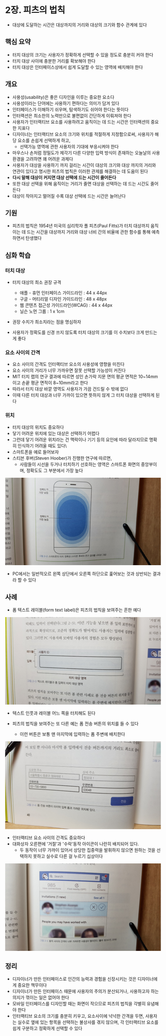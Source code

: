 # 2장. 피츠의 법칙

- 대상에 도달하는 시간은 대상까지의 거리와 대상의 크기와 함수 관계에 있다

## 핵심 요약

- 터치 대상의 크기는 사용자가 정확하게 선택할 수 있을 정도로 충분히 커야 한다
- 터치 대상 사이에 충분한 거리를 확보해야 한다
- 터치 대상은 인터페이스상에서 쉽게 도달할 수 있는 영역에 배치해야 한다

## 개요

- 사용성(usability)은 좋은 디자인을 이루는 중요한 요소다
- 사용성이라는 단어에는 사용하기 편하다는 의미가 담겨 있다
- 인터페이스가 이해하기 쉬우며, 탐색하기도 쉬어야 한다는 뜻이다
- 인터랙션은 최소한의 노력만으로 불편없이 간단하게 이뤄져야 한다
- 사용자가 인터랙티브 요소를 사용하려고 움직이는 데 드는 시간은 인터랙션의 중요한 지표다
- 디자이너는 인터랙티브 요소의 크기와 위치를 적절하게 지정함으로써, 사용자가 해당 요소를 손쉽게 선택하게 하고,
  - 선택가능 영역에 관한 사용자의 기대에 부응시켜야 한다
- 마우스나 손처럼 정밀도가 제각기 다른 다양한 입력 방식이 존재하는 오늘날의 사용환경을 고려하면 꽤 어려운 과제다
- 사용자가 대상을 사용하기 까지 걸리는 시간이 대상의 크기와 대상 까지의 거리와 연관이 있다고 명시한 피츠의 법칙은 이러한 관제를 해결하는 데 도움이 된다
- **다시 말해 대상이 커지면 대상 선택에 드는 시간이 줄어든다**
- 또한 대상 선택을 위해 움직이는 거리가 줄면 대상을 선택하는 데 드는 시간도 줄어든다
- 대상이 작아지고 멀어질 수록 대상 선택에 드는 시간은 늘어난다

## 기원

- 피츠의 법칙은 1954년 미국의 심리학자 폴 피츠(Paul Fitts)가 터치 대상까지 움직이는 데 드는 시간을 대상까지 거리와 대상 너비 간의 비율에 관한 함수를 통해 예측하면서 탄생했다

## 심화 학습

### 터치 대상

- 터치 대상의 최소 권장 규격

  - 애플 - 휴먼 인터페이스 가이드라인 : 44 x 44px
  - 구글 - 머티리얼 디자인 가이드라인 : 48 x 48px
  - 웹 콘텐츠 접근성 가이드라인(WCAG) : 44 x 44px
  - 닐슨 노먼 그룹 : 1 x 1cm

- 권장 수치가 최소치라는 점을 명심하자
- 사용자가 정확도를 신경 쓰지 않도록 터치 대상의 크기를 이 수치보다 크게 만드는 게 좋다

### 요소 사이의 간격

- 요소 사이의 간격도 인터랙티브 요소의 사용성에 영향을 미친다
- 요소 사이의 거리가 너무 가까우면 잘못 선택할 가능성이 커진다
- MIT 터치 랩의 연구 결과에 따르면 성인 손가락 지문 면의 평균 면적은 10~14mm 이고 손끝 평균 면적이 8~10mm라고 한다
- 따라서 터치 대상 바깥 영역도 사용자가 가끔 건드릴 수 밖에 없다
- 이때 다른 터치 대상과 너무 가까이 있으면 뜻하지 않게 그 터치 대상을 선택하게 된다

### 위치

- 터치 대상의 위치도 중요하다
- 닿기 어려운 위치에 있는 대상은 선택하기 어렵다
- 그런데 닿기 어려운 위치라는 건 맥락이나 기기 등의 요인에 따라 달라지므로 명확히 인식하기 어려울 때도 있다\
- 스마트폰을 예로 들어보자
- 스티븐 후버(Steven Hoober)가 진행한 연구에 따르면,
  - 사람들이 시선을 두거나 터치하기 선호하는 영역은 스마트폰 화면의 중앙부이며, 정확도도 그 부분에서 가장 높다

![그림2-2](./images/%EA%B7%B8%EB%A6%BC2-2.jpeg)

- PC에서는 일반적오르 왼쪽 상단에서 오른쪽 하단으로 훑어보는 것과 상반되는 결과라 할 수 있다

## 사례

- 폼 텍스트 레이블(form text label)은 피츠의 법칙을 보여주는 흔한 예다

![그림2-3](./images/%EA%B7%B8%EB%A6%BC2-3.jpeg)

- 텍스트 인풋과 레이블 어느 쪽을 터치해도 된다

- 피츠의 법칙을 보여주는 또 다른 예는 폼 전송 버튼의 위치를 들 수 있다

  - 이런 버튼은 보통 맨 마지막에 입력하는 폼 주변에 배치한다

![그림2-4](./images/%EA%B7%B8%EB%A6%BC2-4.jpeg)

- 인터랙티브 요소 사이의 간격도 중요하다
- 대화상자 오른편에 '거절'과 '수락'동작 아이콘이 나란히 배치되어 있다.
  - 두 동작이 너무 가까이 있어서 상당한 집중력을 발휘하지 않으면 원하는 것을 선택하지 못하고 실수로 다른 걸 누르기 십상이다

![그림2-5](./images/%EA%B7%B8%EB%A6%BC2-5.jpeg)

## 정리

- 디자이너가 만든 인터페이스로 인간의 능력과 경험을 신장시키는 것은 디자이너에게 중요한 책무이다
- 디자이너가 만든 인터페이스 때문에 사용자의 주의가 분산되거나, 사용하고자 하는 의지가 꺾이는 일은 없어야 한다
- 모바일 인터페이스를 디자인할 때는 화면이 작으므로 피츠의 법칙을 각별히 유념해야 한다
- 인터랙티브 요소의 크기를 충분히 키우고, 요소사이에 넉넉한 간격을 두면, 사용자는 실수로 옆에 있는 항목을 선택하는 불상사를 겪지 않으며, 각 인터랙티브 요소를 쉽게 구분하고 정확하게 선택할 수 있다
